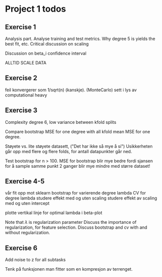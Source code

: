 # Project 1 todos


## Exercise 1
Analysis part. Analyse training and test metrics. Why degree 5 is yields the best fit, etc. 
Critical discussion on scaling

Discussion on beta_i confidence interval

ALLTID SCALE DATA

## Exercise 2
feil konvergerer som 1/sqrt(n) (kanskje). (MonteCarlo)
sett i lys av computational heavy

## Exercise 3

Complexity degree 6, low variance between kfold splits

Compare bootstrap MSE for one degree with all kfold mean MSE for one degree.

Støyete vs. lite støyete datasett, ("Det har ikke så mye å si")
Usikkerheten går opp med flere og flere folds, for antall datapunkter går ned. 

Test bootstrap for n > 100. MSE for bootstrap blir mye bedre fordi sjansen for å sample samme punkt 2 
ganger blir mye mindre med større dataset! 


## Exercise 4-5
vår fit opp mot sklearn
bootstrap for varierende degree lambda
CV for degree lambda
studere effekt med og uten scaling
studere effekt av scaling med og uten intercept

plotte vertikal linje for optimal lambda i beta-plot

Note that $\lambda$ is regularization parameter
Discuss the importance of regularization, for feature selection. 
Discuss bootstrap and cv with and without regularization.

## Exercise 6
Add noise to z for all subtasks

Tenk på funksjonen man fitter som en kompresjon av terrenget. 